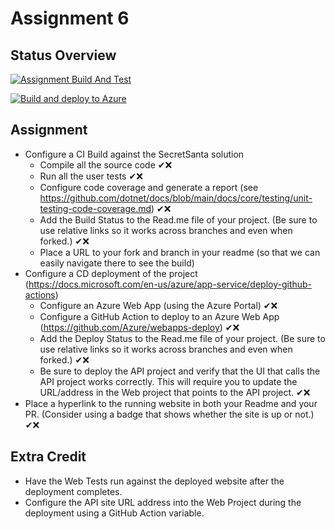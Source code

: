 ﻿
# Assignment 6

## Status Overview

[![Assignment Build And Test](https://github.com/cschadewitz/EWU-CSCD379-2021-Spring/actions/workflows/AssignmentBuild.yml/badge.svg?branch=Assignment6)](https://github.com/cschadewitz/EWU-CSCD379-2021-Spring/actions/workflows/AssignmentBuild.yml)

[![Build and deploy to Azure](https://github.com/cschadewitz/EWU-CSCD379-2021-Spring/actions/workflows/Assignment6_SecretSantaCasey.yml/badge.svg?branch=Assignment6)](https://github.com/cschadewitz/EWU-CSCD379-2021-Spring/actions/workflows/Assignment6_SecretSantaCasey.yml)

## Assignment

- Configure a CI Build against the SecretSanta solution
  - Compile all the source code ✔❌
  - Run all the user tests ✔❌
  - Configure code coverage and generate a report (see https://github.com/dotnet/docs/blob/main/docs/core/testing/unit-testing-code-coverage.md) ✔❌
  - Add the Build Status to the Read.me file of your project.  (Be sure to use relative links so it works across branches and even when forked.) ✔❌
  - Place a URL to your fork and branch in your readme (so that we can easily navigate there to see the build)
- Configure a CD deployment of the project (https://docs.microsoft.com/en-us/azure/app-service/deploy-github-actions)
  - Configure an Azure Web App (using the Azure Portal) ✔❌
  - Configure a GitHub Action to deploy to an Azure Web App (https://github.com/Azure/webapps-deploy) ✔❌
  - Add the Deploy Status to the Read.me file of your project.  (Be sure to use relative links so it works across branches and even when forked.) ✔❌
  - Be sure to deploy the API project and verify that the UI that calls the API project works correctly. This will require you to update the URL/address in the Web project that points to the API project. ✔❌
- Place a hyperlink to the running website in both your Readme and your PR. (Consider using a badge that shows whether the site is up or not.) ✔❌

## Extra Credit

- Have the Web Tests run against the deployed website after the deployment completes.
- Configure the API site URL address into the Web Project during the deployment using a GitHub Action variable.
